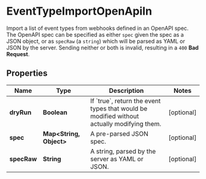 

# EventTypeImportOpenApiIn

Import a list of event types from webhooks defined in an OpenAPI spec.  The OpenAPI spec can be specified as either `spec` given the spec as a JSON object, or as `specRaw` (a `string`) which will be parsed as YAML or JSON by the server. Sending neither or both is invalid, resulting in a `400` **Bad Request**.

## Properties

Name | Type | Description | Notes
------------ | ------------- | ------------- | -------------
**dryRun** | **Boolean** | If &#x60;true&#x60;, return the event types that would be modified without actually modifying them. |  [optional]
**spec** | **Map&lt;String, Object&gt;** | A pre-parsed JSON spec. |  [optional]
**specRaw** | **String** | A string, parsed by the server as YAML or JSON. |  [optional]



